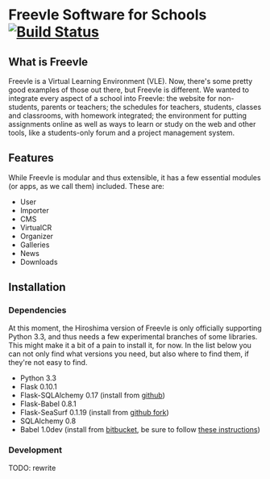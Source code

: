Freevle Software for Schools [![Build Status](https://travis-ci.org/Freevle/Freevle.png?branch=project-hiroshima)](https://travis-ci.org/Freevle/Freevle)
=========================

What is Freevle
------------

Freevle is a Virtual Learning Environment (VLE). Now, there's some pretty good
examples of those out there, but Freevle is different. We wanted to integrate
every aspect of a school into Freevle: the website for non-students, parents or
teachers; the schedules for teachers, students, classes and classrooms, with
homework integrated; the environment for putting assignments online as well as
ways to learn or study on the web and other tools, like a students-only forum
and a project management system.

Features
--------

While Freevle is modular and thus extensible, it has a few essential modules
(or apps, as we call them) included. These are:

* User
* Importer
* CMS
* VirtualCR
* Organizer
* Galleries
* News
* Downloads


Installation
------------

### Dependencies

At this moment, the Hiroshima version of Freevle is only officially supporting
Python 3.3, and thus needs a few experimental branches of some libraries. This
might make it a bit of a pain to install it, for now. In the list below you can
not only find what versions you need, but also where to find them, if they're
not easy to find.

* Python 3.3
* Flask 0.10.1
* Flask-SQLAlchemy 0.17
  (install from [github](https://github.com/mitsuhiko/flask-sqlalchemy))
* Flask-Babel 0.8.1
* Flask-SeaSurf 0.1.19
  (install from [github fork](https://github.com/FSX/flask-seasurf))
* SQLAlchemy 0.8
* Babel 1.0dev
  (install from [bitbucket](https://bitbucket.org/babel3_developers/babel3), be
  sure to follow [these instructions](http://babel.edgewall.org/wiki/SubversionCheckout))

### Development

TODO: rewrite
